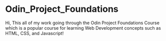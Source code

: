 # Odin_Project_Foundations
Hi, This all of my work going through the Odin Project Foundations Course which is a popular course for learning Web Development concepts such as HTML, CSS, and Javascript!
